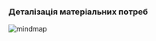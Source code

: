 ### Деталізація матеріальних потреб
![mindmap](https://github.com/oleksandrblazhko/ai-214-kirlan/edit/ai-214-kirlan_with_laboratory_work_1/kirlan-mindmap.jpg)
